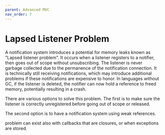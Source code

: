 ```yaml
---
parent: Advanced MVC
nav_order: 7
---
```

# Lapsed Listener Problem

A notification system introduces a potential for memory leaks known as
"Lapsed listener problem". It occurs when a listener registers to a
notifier, then goes out of scope without unsubscribing. The listener
is never garbage collected due to the permanence of the notification 
connection. It is technically still receiving notifications, which may introduce
additional problems if these notifications are expensive to honor.
In languages without GC, if the listener is deleted, the notifier can now hold a
reference to freed memory, potentially resulting in a crash.

There are various options to solve this problem. The first is to make sure
the listener is correctly unregistered before going out of scope or released.

The second option is to have a notification system using weak references.

problem can exist also with callbacks that are closures, or when exceptions are
stored. 


